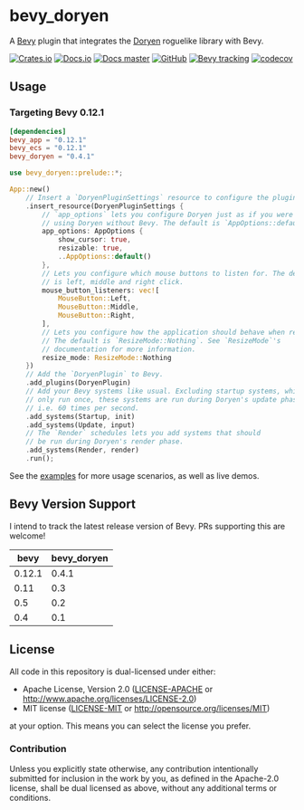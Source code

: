 # bevy_doryen

A [Bevy](https://bevyengine.org/) plugin that integrates the
[Doryen](https://github.com/jice-nospam/doryen-rs) roguelike library with Bevy.

[![Crates.io](https://img.shields.io/crates/v/bevy_doryen)](https://crates.io/crates/bevy_doryen)
[![Docs.io](https://docs.rs/bevy_doryen/badge.svg)](https://docs.rs/bevy_doryen)
[![Docs master](https://img.shields.io/static/v1?label=docs&message=master&color=5479ab)](https://alexschrod.github.io/bevy_doryen/doc)
[![GitHub](https://github.com/alexschrod/bevy_doryen/actions/workflows/rust.yml/badge.svg)](https://github.com/alexschrod/bevy_doryen)
[![Bevy tracking](https://img.shields.io/badge/Bevy%20tracking-released%20version-lightblue)](https://github.com/bevyengine/bevy/blob/main/docs/plugins_guidelines.md#main-branch-tracking)
[![codecov](https://codecov.io/github/alexschrod/bevy_doryen/branch/master/graph/badge.svg?token=08P69DV34A)](https://codecov.io/github/alexschrod/bevy_doryen)

## Usage

### Targeting Bevy 0.12.1

```toml
[dependencies]
bevy_app = "0.12.1"
bevy_ecs = "0.12.1"
bevy_doryen = "0.4.1"
```

```rust
use bevy_doryen::prelude::*;

App::new()
    // Insert a `DoryenPluginSettings` resource to configure the plugin.
    .insert_resource(DoryenPluginSettings {
        // `app_options` lets you configure Doryen just as if you were
        // using Doryen without Bevy. The default is `AppOptions::default()`.
        app_options: AppOptions {
            show_cursor: true,
            resizable: true,
            ..AppOptions::default()
        },
        // Lets you configure which mouse buttons to listen for. The default
        // is left, middle and right click.
        mouse_button_listeners: vec![
            MouseButton::Left,
            MouseButton::Middle,
            MouseButton::Right,
        ],
        // Lets you configure how the application should behave when resized.
        // The default is `ResizeMode::Nothing`. See `ResizeMode`'s
        // documentation for more information.
        resize_mode: ResizeMode::Nothing
    })
    // Add the `DoryenPlugin` to Bevy.
    .add_plugins(DoryenPlugin)
    // Add your Bevy systems like usual. Excluding startup systems, which
    // only run once, these systems are run during Doryen's update phase;
    // i.e. 60 times per second.
    .add_systems(Startup, init)
    .add_systems(Update, input)
    // The `Render` schedules lets you add systems that should
    // be run during Doryen's render phase.
    .add_systems(Render, render)
    .run();
```

See the [examples](https://github.com/alexschrod/bevy_doryen/tree/master/examples)
for more usage scenarios, as well as live demos.

## Bevy Version Support

I intend to track the latest release version of Bevy. PRs supporting this are welcome!

| bevy   | bevy_doryen |
| ------ | ----------- |
| 0.12.1 | 0.4.1       |
| 0.11   | 0.3         |
| 0.5    | 0.2         |
| 0.4    | 0.1         |

## License

All code in this repository is dual-licensed under either:

-   Apache License, Version 2.0 ([LICENSE-APACHE](LICENSE-APACHE) or http://www.apache.org/licenses/LICENSE-2.0)
-   MIT license ([LICENSE-MIT](LICENSE-MIT) or http://opensource.org/licenses/MIT)

at your option. This means you can select the license you prefer.

### Contribution

Unless you explicitly state otherwise, any contribution intentionally submitted
for inclusion in the work by you, as defined in the Apache-2.0 license, shall be
dual licensed as above, without any additional terms or conditions.
